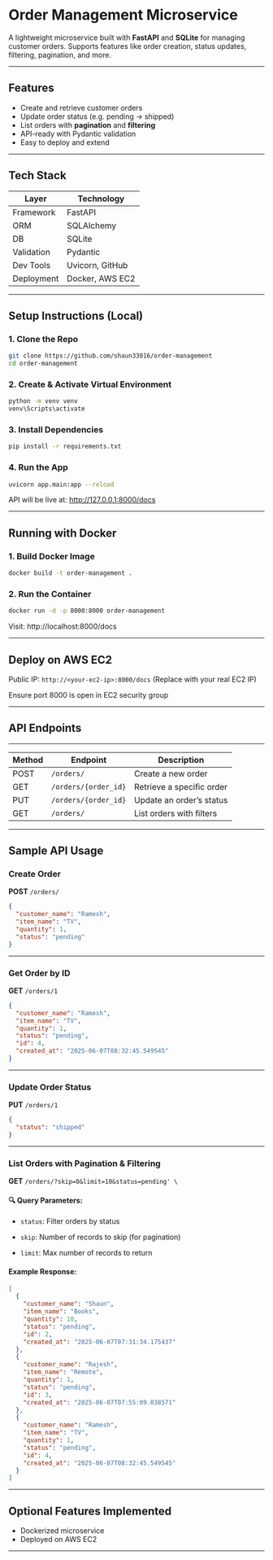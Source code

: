 # Order Management Microservice

A lightweight microservice built with **FastAPI** and **SQLite** for managing customer orders. Supports features like order creation, status updates, filtering, pagination, and more.

---

## Features

- Create and retrieve customer orders
- Update order status (e.g. pending → shipped)
- List orders with **pagination** and **filtering**
- API-ready with Pydantic validation
- Easy to deploy and extend

---

## Tech Stack

| Layer         | Technology         |
|---------------|--------------------|
| Framework     | FastAPI            |
| ORM           | SQLAlchemy         |
| DB            | SQLite             |
| Validation    | Pydantic           |
| Dev Tools     | Uvicorn, GitHub    |
| Deployment    | Docker, AWS EC2    |

---

## Setup Instructions (Local)

### 1. Clone the Repo

```bash
git clone https://github.com/shaun33016/order-management
cd order-management
```
### 2. Create & Activate Virtual Environment

```bash
python -m venv venv
venv\Scripts\activate
```

### 3. Install Dependencies

```bash
pip install -r requirements.txt
```

### 4. Run the App

```bash
uvicorn app.main:app --reload
```
API will be live at: http://127.0.0.1:8000/docs

---

## Running with Docker

### 1. Build Docker Image
```bash
docker build -t order-management .
```

### 2. Run the Container
``` bash
docker run -d -p 8000:8000 order-management
```
Visit: http://localhost:8000/docs

---

## Deploy on AWS EC2

Public IP: `http://<your-ec2-ip>:8000/docs`
(Replace with your real EC2 IP)

Ensure port 8000 is open in EC2 security group

---

## API Endpoints

---

| Method        | Endpoint              | Description                |
|---------------|-----------------------|----------------------------|
| POST          | `/orders/`            | Create a new order         |
| GET           | `/orders/{order_id}`  | Retrieve a specific order  |
| PUT           | `/orders/{order_id}`  | Update an order’s status   |
| GET           | `/orders/`            | List orders with filters   |

---

## Sample API Usage

### Create Order

**POST** `/orders/`

```json
{
  "customer_name": "Ramesh",
  "item_name": "TV",
  "quantity": 1,
  "status": "pending"
}

```
----------
### Get Order by ID

**GET** `/orders/1`

```json
{
  "customer_name": "Ramesh",
  "item_name": "TV",
  "quantity": 1,
  "status": "pending",
  "id": 4,
  "created_at": "2025-06-07T08:32:45.549545"
}
```

----------

### Update Order Status

**PUT** `/orders/1`

```json
{
  "status": "shipped"
}

```
----------

### List Orders with Pagination & Filtering

**GET** `/orders/?skip=0&limit=10&status=pending' \`

#### 🔍 Query Parameters:

-   `status`: Filter orders by status
    
-   `skip`: Number of records to skip (for pagination)
    
-   `limit`: Max number of records to return
    

#### Example Response:

```json
[
  {
    "customer_name": "Shaun",
    "item_name": "Books",
    "quantity": 10,
    "status": "pending",
    "id": 2,
    "created_at": "2025-06-07T07:31:34.175437"
  },
  {
    "customer_name": "Rajesh",
    "item_name": "Remote",
    "quantity": 1,
    "status": "pending",
    "id": 3,
    "created_at": "2025-06-07T07:55:09.038571"
  },
  {
    "customer_name": "Ramesh",
    "item_name": "TV",
    "quantity": 1,
    "status": "pending",
    "id": 4,
    "created_at": "2025-06-07T08:32:45.549545"
  }
]

```
---

## Optional Features Implemented

-   Dockerized microservice
-   Deployed on AWS EC2

----------